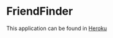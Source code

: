 # FriendFinder


This application can be found in [Heroku](https://cryptic-lowlands-13725.herokuapp.com/)